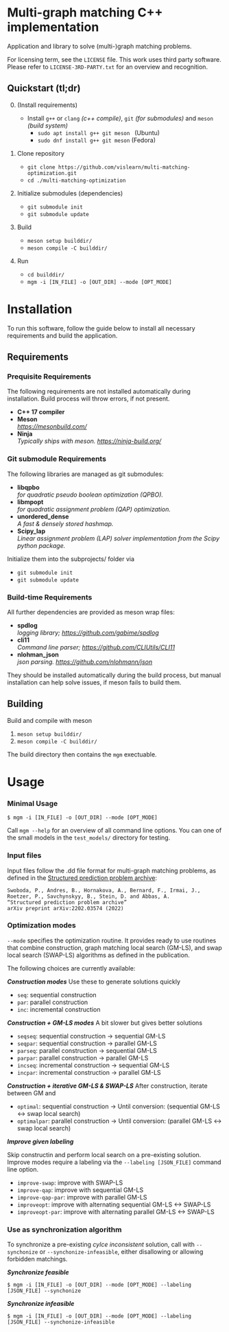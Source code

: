 # Multi-graph matching C++ implementation
Application and library to solve (multi-)graph matching problems.

For licensing term, see the `LICENSE` file. This work uses third party software. Please refer to `LICENSE-3RD-PARTY.txt` for an overview and recognition.

## Quickstart (tl;dr)

0. (Install requirements)
    - Install `g++` or `clang` *(c++ compile)*, `git` *(for submodules)* and `meson` *(build system)*
        - `sudo apt install g++ git meson ` (Ubuntu)
        - `sudo dnf install g++ git meson` (Fedora)

1. Clone repository 

    - `git clone https://github.com/vislearn/multi-matching-optimization.git`
    - `cd ./multi-matching-optimization`

2. Initialize submodules (dependencies)

    - ``git submodule init``
    - ``git submodule update``

3. Build

    - ``meson setup builddir/``
    - ``meson compile -C builddir/``

4. Run
    
    - `cd builddir/`
    - `mgm -i [IN_FILE] -o [OUT_DIR] --mode [OPT_MODE]`

# Installation
To run this software, follow the guide below to install all necessary requirements and build the application.

## Requirements

### Prequisite Requirements
The following requirements are not installed automatically during installation.
Build process will throw errors, if not present.

- **C++ 17 compiler**
- **Meson** \
    *https://mesonbuild.com/*
- **Ninja** \
    *Typically ships with meson. https://ninja-build.org/*

### Git submodule Requirements
The following libraries are managed as git submodules:

-   **libqpbo** \
    *for quadratic pseudo boolean optimization (QPBO).*
-   **libmpopt** \
    *for quadratic assignment problem (QAP) optimization.*
-   **unordered_dense** \
    *A fast & densely stored hashmap.*
-   **Scipy_lap** \
    *Linear assignment problem (LAP) solver implementation from the Scipy python package.*

Initialize them into the subprojects/ folder via
-   ``git submodule init``
-   ``git submodule update``

### Build-time Requirements
All further dependencies are provided as meson wrap files:

- **spdlog** \
    *logging library; https://github.com/gabime/spdlog*
- **cli11** \
    *Command line parser; https://github.com/CLIUtils/CLI11*
- **nlohman_json** \
    *json parsing. https://github.com/nlohmann/json*

They should be installed automatically during the build process,
but manual installation can help solve issues, if meson fails to build them.
## Building

Build and compile with meson
1.   ``meson setup builddir/``
2.   ``meson compile -C builddir/``

The build directory then contains the `mgm` exectuable.

# Usage

### Minimal Usage

    $ mgm -i [IN_FILE] -o [OUT_DIR] --mode [OPT_MODE]

Call `mgm --help` for an overview of all command line options.
You can one of the small models in the `test_models/` directory for testing.

### Input files
Input files follow the .dd file format for multi-graph matching problems, as defined in the [Structured prediction problem archive][problem_archive]:

    Swoboda, P., Andres, B., Hornakova, A., Bernard, F., Irmai, J., Roetzer, P., Savchynskyy, B., Stein, D. and Abbas, A.
    “Structured prediction problem archive”
    arXiv preprint arXiv:2202.03574 (2022)

### Optimization modes

`--mode` specifies the optimization routine. It provides ready to use routines that combine construction, graph matching local search (GM-LS), and swap local search (SWAP-LS) algorithms as defined in the publication.

The following choices are currently available:

***Construction modes***
Use these to generate solutions quickly
- `seq`:                   sequential  construction
- `par`:                   parallel    construction
- `inc`:                   incremental construction

***Construction + GM-LS modes***
A bit slower but gives better solutions

- `seqseq`:                sequential  construction -> sequential GM-LS
- `seqpar`:                sequential  construction -> parallel   GM-LS
- `parseq`:                parallel    construction -> sequential GM-LS
- `parpar`:                parallel    construction -> parallel   GM-LS
- `incseq`:                incremental construction -> sequential GM-LS
- `incpar`:                incremental construction -> parallel   GM-LS

***Construction + iterative GM-LS & SWAP-LS***
After construction, iterate between GM and 

- `optimal`:               sequential  construction -> Until conversion: (sequential GM-LS <-> swap local search)
- `optimalpar`:            parallel    construction -> Until conversion: (parallel   GM-LS <-> swap local search)

***Improve given labeling***

Skip constructin and perform local search on a pre-existing solution.
Improve modes require a labeling via the `--labeling [JSON_FILE]` command line option.

- `improve-swap`:          improve with SWAP-LS
- `improve-qap`:           improve with sequential GM-LS
- `improve-qap-par`:       improve with parallel GM-LS
- `improveopt`:            improve with alternating sequential GM-LS <-> SWAP-LS
- `improveopt-par`:        improve with alternating parallel GM-LS <-> SWAP-LS

### Use as synchronization algorithm
To synchronize a pre-existing *cylce inconsistent* solution, call with `--synchonize` or `--synchonize-infeasible`, either disallowing or allowing forbidden matchings.

***Synchronize feasible***

    $ mgm -i [IN_FILE] -o [OUT_DIR] --mode [OPT_MODE] --labeling [JSON_FILE] --synchonize

***Synchronize infeasible***

    $ mgm -i [IN_FILE] -o [OUT_DIR] --mode [OPT_MODE] --labeling [JSON_FILE] --synchonize-infeasible



[problem_archive]: https://arxiv.org/abs/2202.03574